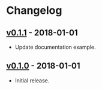 # Changelog

## [v0.1.1](https://github.com/jeromefroe/lttb-rs/tree/0.1.0) - 2018-01-01

* Update documentation example.

## [v0.1.0](https://github.com/jeromefroe/lttb-rs/tree/0.1.0) - 2018-01-01

* Initial release.
